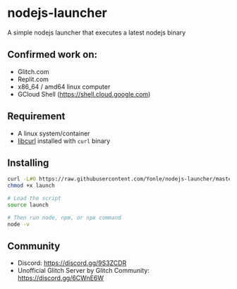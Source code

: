 # nodejs-launcher
A simple nodejs launcher that executes a latest nodejs binary

## Confirmed work on:
* Glitch.com
* Replit.com
* x86_64 / amd64 linux computer
* GCloud Shell (https://shell.cloud.google.com)

## Requirement
* A linux system/container
* [libcurl](https://curl.se/libcurl) installed with `curl` binary

## Installing
```sh
curl -L#O https://raw.githubusercontent.com/Yonle/nodejs-launcher/master/launcj
chmod +x launch

# Load the script
source launch

# Then run node, npm, or npx command
node -v
```
## Community
* Discord: https://discord.gg/9S3ZCDR
* Unofficial Glitch Server by Glitch Community: https://discord.gg/6CWnE6W
